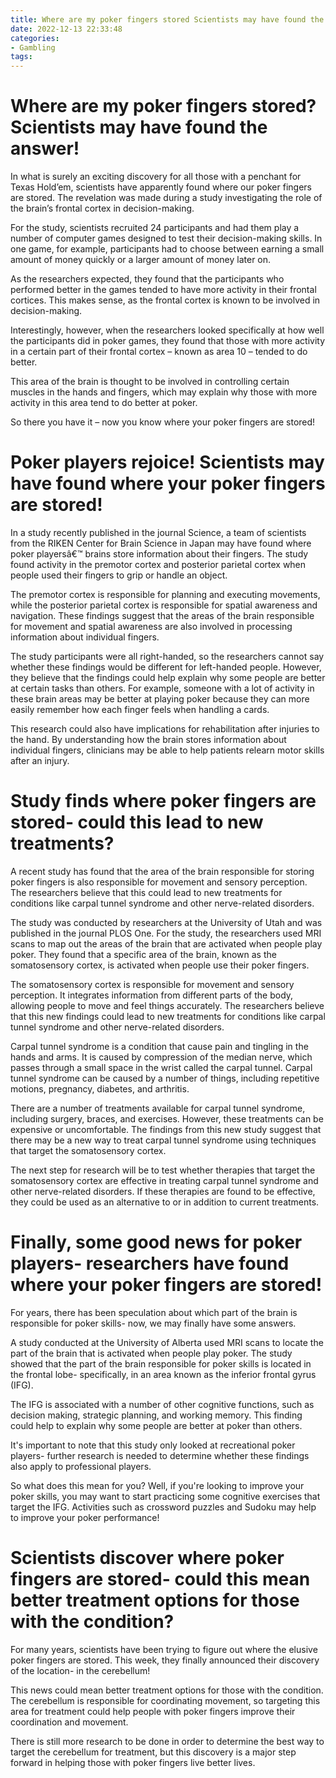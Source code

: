 ```yaml
---
title: Where are my poker fingers stored Scientists may have found the answer!
date: 2022-12-13 22:33:48
categories:
- Gambling
tags:
---
```



#  Where are my poker fingers stored? Scientists may have found the answer!

In what is surely an exciting discovery for all those with a penchant for Texas Hold’em, scientists have apparently found where our poker fingers are stored. The revelation was made during a study investigating the role of the brain’s frontal cortex in decision-making.

For the study, scientists recruited 24 participants and had them play a number of computer games designed to test their decision-making skills. In one game, for example, participants had to choose between earning a small amount of money quickly or a larger amount of money later on.

As the researchers expected, they found that the participants who performed better in the games tended to have more activity in their frontal cortices. This makes sense, as the frontal cortex is known to be involved in decision-making.

Interestingly, however, when the researchers looked specifically at how well the participants did in poker games, they found that those with more activity in a certain part of their frontal cortex – known as area 10 – tended to do better.

This area of the brain is thought to be involved in controlling certain muscles in the hands and fingers, which may explain why those with more activity in this area tend to do better at poker.

So there you have it – now you know where your poker fingers are stored!

#  Poker players rejoice! Scientists may have found where your poker fingers are stored!

In a study recently published in the journal Science, a team of scientists from the RIKEN Center for Brain Science in Japan may have found where poker playersâ€™ brains store information about their fingers. The study found activity in the premotor cortex and posterior parietal cortex when people used their fingers to grip or handle an object.

The premotor cortex is responsible for planning and executing movements, while the posterior parietal cortex is responsible for spatial awareness and navigation. These findings suggest that the areas of the brain responsible for movement and spatial awareness are also involved in processing information about individual fingers.

The study participants were all right-handed, so the researchers cannot say whether these findings would be different for left-handed people. However, they believe that the findings could help explain why some people are better at certain tasks than others. For example, someone with a lot of activity in these brain areas may be better at playing poker because they can more easily remember how each finger feels when handling a cards.

This research could also have implications for rehabilitation after injuries to the hand. By understanding how the brain stores information about individual fingers, clinicians may be able to help patients relearn motor skills after an injury.

#  Study finds where poker fingers are stored- could this lead to new treatments?

A recent study has found that the area of the brain responsible for storing poker fingers is also responsible for movement and sensory perception. The researchers believe that this could lead to new treatments for conditions like carpal tunnel syndrome and other nerve-related disorders.

The study was conducted by researchers at the University of Utah and was published in the journal PLOS One. For the study, the researchers used MRI scans to map out the areas of the brain that are activated when people play poker. They found that a specific area of the brain, known as the somatosensory cortex, is activated when people use their poker fingers.

The somatosensory cortex is responsible for movement and sensory perception. It integrates information from different parts of the body, allowing people to move and feel things accurately. The researchers believe that this new findings could lead to new treatments for conditions like carpal tunnel syndrome and other nerve-related disorders.

Carpal tunnel syndrome is a condition that cause pain and tingling in the hands and arms. It is caused by compression of the median nerve, which passes through a small space in the wrist called the carpal tunnel. Carpal tunnel syndrome can be caused by a number of things, including repetitive motions, pregnancy, diabetes, and arthritis.

There are a number of treatments available for carpal tunnel syndrome, including surgery, braces, and exercises. However, these treatments can be expensive or uncomfortable. The findings from this new study suggest that there may be a new way to treat carpal tunnel syndrome using techniques that target the somatosensory cortex.

The next step for research will be to test whether therapies that target the somatosensory cortex are effective in treating carpal tunnel syndrome and other nerve-related disorders. If these therapies are found to be effective, they could be used as an alternative to or in addition to current treatments.

#  Finally, some good news for poker players- researchers have found where your poker fingers are stored!

For years, there has been speculation about which part of the brain is responsible for poker skills- now, we may finally have some answers.

A study conducted at the University of Alberta used MRI scans to locate the part of the brain that is activated when people play poker. The study showed that the part of the brain responsible for poker skills is located in the frontal lobe- specifically, in an area known as the inferior frontal gyrus (IFG).

The IFG is associated with a number of other cognitive functions, such as decision making, strategic planning, and working memory. This finding could help to explain why some people are better at poker than others.

It's important to note that this study only looked at recreational poker players- further research is needed to determine whether these findings also apply to professional players.

So what does this mean for you? Well, if you're looking to improve your poker skills, you may want to start practicing some cognitive exercises that target the IFG. Activities such as crossword puzzles and Sudoku may help to improve your poker performance!

#  Scientists discover where poker fingers are stored- could this mean better treatment options for those with the condition?

For many years, scientists have been trying to figure out where the elusive poker fingers are stored. This week, they finally announced their discovery of the location- in the cerebellum!

This news could mean better treatment options for those with the condition. The cerebellum is responsible for coordinating movement, so targeting this area for treatment could help people with poker fingers improve their coordination and movement.

There is still more research to be done in order to determine the best way to target the cerebellum for treatment, but this discovery is a major step forward in helping those with poker fingers live better lives.